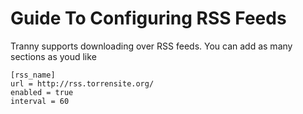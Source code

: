 # Guide To Configuring RSS Feeds

Tranny supports downloading over RSS feeds. You can add as many sections as youd like

    [rss_name]
    url = http://rss.torrensite.org/
    enabled = true
    interval = 60
